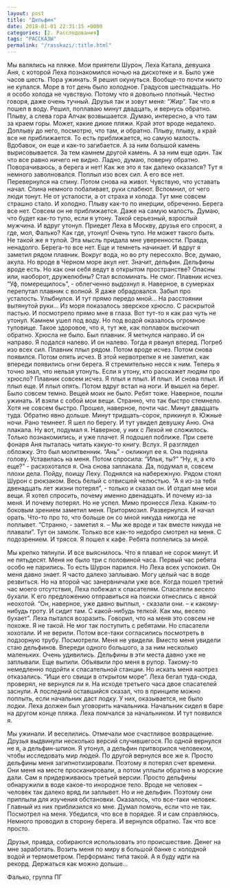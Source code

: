 ```yaml
---
layout: post
title: "Дельфин"
date: 2018-01-01 22:31:15 +0000
categories: [2. Расследования]
tags: "РАССКАЗЫ"
permalink: "/rasskazi/:title.html"
---
```


Мы валялись на пляже. Мои приятели Шурон, Леха Катала, девушка Аня, с которой Леха познакомился ночью на дискотеке и я. Было уже часов шесть. Пора ужинать. Я решил окунуться. Вообще-то почти никто не купался. Море в тот день было холодное. Градусов шестнадцать. Но я особо холода не чувствую. Потому что я довольно плотный. Честно говоря, даже очень тучный. Друзья так и зовут меня: “Жир”. Так что я пошел в воду. Решил, поплаваю минут двадцать, и вернусь обратно. Плыву, а слева гора Алчак возвышается. Думаю, интересно, а что там за краем горы. Может, какие дикие пляжи. Край этот вроде недалеко. Доплыву до него, посмотрю, что там, и обратно. Плыву, плыву, а край все не приближается. То есть приближается, но самую малость. Вдобавок, он еще и как-то загибается. А за ним большой камень вырисовывается. За тем камнем другой камень. А за ним еще один. Так что все равно ничего не видно. Ладно, думаю, поверну обратно. Поворачиваюсь, а берега и нет! Как же это я так далеко оказался? Тут я немного заволновался. Поплыл изо всех сил. А его все нет. Перевернулся на спину. Потом снова на живот. Чувствую, что уставать начал. Спина немного побаливает, руки слабеют. Вспомнил, от чего люди тонут. Не от усталости, а от страха и холода. Тут мне совсем страшно стало. И холодно. Плыву как-то по инерции, обреченно. Берега все нет. Совсем он не приближается. Даже на самую малость. Думаю, что будет как-то тупо, если я утону. Такой серьезный, взрослый мужчина. И вдруг утонул. Приедет Леха в Москву, друзья его спросят, а где, мол, Фалько? Как где, утонул! Очень тупо. Не может такого быть. Не такой же я тупой. Эта мысль придала мне уверенности. Правда, ненадолго. Берега-то все нет. Еще и темнеть начинает. И вдруг я заметил рядом плавник. Вокруг вода, но во рту пересохло. Все, думаю, акула. Но вроде в Черном море акул нет. Значит, дельфин. Дельфины вроде есть. Но как они себя ведут в открытом пространстве? Опасны или, наоборот, дружелюбны? Стал вспоминать. Не смог. Плавник исчез. “Уф, померещилось”, - облегченно выдохнул я. Наверное, в сумерках перепутал плавник с волной. Я даже обрадовался. Забыл про усталость. Улыбнулся. И тут прямо передо мной… На расстоянии вытянутой руки… Из моря показалось зверское хрюсло. С раскрытой пастью. И посмотрело прямо мне в глаза. Вот тут-то я как раз чуть не утонул. Камнем ушел под воду. Но под водой оказалось огромное туловище. Такое здоровое, что я, тут же, как поплавок выскочил обратно. Хрюсла не было. Был плавник. Я метнулся направо. И он направо. Я подался налево. И он налево. Тогда я рванул вперед. Погреб изо всех сил. Плавник плыл рядом. Потом вроде исчез. Потом снова появился. Потом опять исчез. В этой нервотрепке я не заметил, как впереди появились огни берега. Я стремительно несся к ним. Теперь я точно знал, что нельзя утонуть. Если я утону, кто расскажет людям про хрюсло? Плавник совсем исчез. Я плыл и плыл. И плыл. И снова плыл. И плыл еще. И плыл опять. Потом вдруг встал на ноги. И вышел на берег. Было совсем темно. Вещей моих не было. Ребят тоже. Наверное, пошли ужинать. И взяли с собой мои вещи. Странно, что так быстро стемнело. Хотя не совсем быстро. Прошел, наверное, почти час. Минут двадцать туда. Обратно явно дольше. Минут тридцать-сорок, прикинул я. Южные ночи. Рано темнеет. Я шел по берегу. И тут увидел девушку Аню. Она плакала. Ну вот, подумал я. Наверное, у них с Лехой не сложилось. Только познакомились, и уже плачет. Я подошел поближе. При свете фонаря Аня пыталась читать какую-то книгу. Вслух. Я разглядел обложку. Это был молитвенник. “Ань” - окликнул ее я. Она подняла голову. Уставилась на меня. Потом спросила: “Илья, ты?” “Ну, я, а кто еще?” - расхохотался я. Она снова заплакала. Да, подумал я, совсем плохи дела. Пойду, поищу Леху. Поднялся на набережную. Рядом стоял Шурон с рюкзаком. Весь белый с отвисшей челюстью. “А я из-за тебя двенадцать лет жизни потерял”, - только и сказал он. И отдал мне мои вещи. Я хотел спросить, почему именно двенадцать. И почему из-за меня. И почему потерял. Но не успел. Мимо пронесся Леха. Каким-то боковым зрением заметил меня. Притормозил. Развернулся. И начал орать. Что-то про то, что больше он со мной никуда никогда не поплывет. “Странно, - заметил я. – Мы же вроде и так вместе никуда не плавали”. Тут он замолк. Только все как-то недобро смотрел на меня. С подозрением. И трясся. Я пошел к кафе. Ребята поплелись за мной.

Мы крепко тяпнули. И все выяснилось. Что я плавал не сорок минут. И не пятьдесят. Меня не было три с половиной часа. Первый час ребята особо не парились. То есть Шурон парился. Но Леха всех успокоил. Он меня давно знает. Я часто далеко заплываю. Могу целый час в воде резвиться. Но на второй час занервничали уже все. Когда пошел третий час моего отсутствия, Леха побежал к спасателям. Спасатели весело бухали. К его предложению отправиться на поиски отнеслись с явной неохотой. “Он, наверное, уже давно выплыл, - сказали они. – к какому-нибудь гроту. И сидит там. С какой-нибудь телкой. Как мы, весело бухает”. Леха пытался возразить. Говорил, что на меня это совсем не похоже. Я не такой. Не мог так поступить с ребятами. Но спасатели хохотали. И не верили. Потом все-таки согласились посмотреть в подзорную трубу. Посмотрели. Меня не увидели. Вместо меня увидели стаю дельфинов. Впереди одного большого, а за ним несколько маленьких. Очень удивились. Дельфины в эти места давно уже не заплывали. Еще выпили. Объявили про меня в рупор. Такому-то немедленно подойти к спасательной станции. Но искать меня наотрез отказались. “Ищи его свищи в открытом море”. Леха бегал туда-сюда, проверял, не вернулся ли я. На исходе третьего часа двое спасателей заснули. А последний оставшийся сказал, что в принципе можно поплыть, если начальник даст лодку. У них, оказывается, не было лодки. Леха должен был уговорить начальника. Начальник сидел в баре на другом конце пляжа. Леха помчался за начальником. И тут появился я.

Мы ужинали. И веселились. Отмечали мое счастливое возвращение. Друзья выдвинули несколько версий случившегося. По одной вернулся не я, а дельфин-шпион. Я утонул, а дельфин притворился человеком, чтобы исследовать мир людей. По другой вернулся все же я. Просто дельфины меня загипнотизировали. Поэтому я потерял счет времени. Они меня на месте просканировали, а потом уплыли обратно в морские дали. Сам я придерживаюсь третьей версии. Просто дельфины обнаружили в воде какое-то инородное тело. Вроде не человек – человек так далеко вряд ли заплывет. Но и не дельфин. Поэтому они приплыли для изучения обстановки. Оказалось, что все-таки человек. Главный из них приблизился ко мне. Думал помочь, если что не так. Посмотрел на меня. Убедился, что все в порядке. Я и сам справляюсь. Немного проводил в сторону берега. И вернулся обратно. Так что все просто.

Друзья, правда, собираются использовать это происшествие. Денег на мне заработать. Возить меня по миру в большой банке с холодной водой и термометром. Перформанс типа такой. А я буду идти на рекорд. Держаться как можно дольше…

Фалько, группа ПГ
